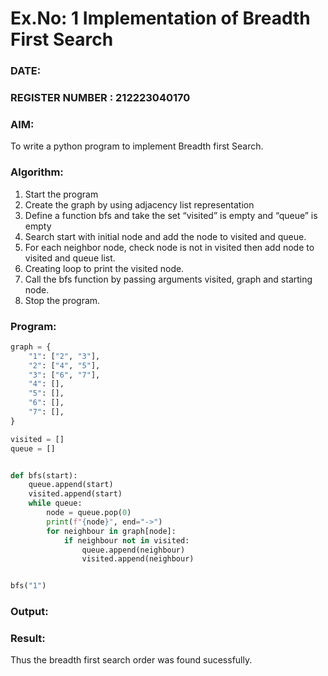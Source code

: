 # Ex.No: 1  Implementation of Breadth First Search 
### DATE:                                                                            
### REGISTER NUMBER : 212223040170
### AIM: 
To write a python program to implement Breadth first Search. 
### Algorithm:
1. Start the program
2. Create the graph by using adjacency list representation
3. Define a function bfs and take the set “visited” is empty and “queue” is empty
4. Search start with initial node and add the node to visited and queue.
5. For each neighbor node, check node is not in visited then add node to visited and queue list.
6.  Creating loop to print the visited node.
7.   Call the bfs function by passing arguments visited, graph and starting node.
8.   Stop the program.
### Program:

```python
graph = {
    "1": ["2", "3"],
    "2": ["4", "5"],
    "3": ["6", "7"],
    "4": [],
    "5": [],
    "6": [],
    "7": [],
}

visited = []
queue = []


def bfs(start):
    queue.append(start)
    visited.append(start)
    while queue:
        node = queue.pop(0)
        print(f"{node}", end="->")
        for neighbour in graph[node]:
            if neighbour not in visited:
                queue.append(neighbour)
                visited.append(neighbour)


bfs("1")
```

### Output:


### Result:
Thus the breadth first search order was found sucessfully.
